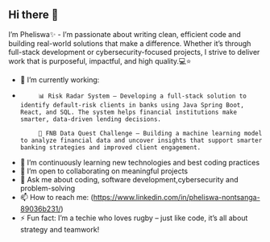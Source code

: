## Hi there 👋

I’m Pheliswa✨ - I’m passionate about writing clean, efficient code and building real-world solutions that make a difference. Whether it’s through full-stack development or cybersecurity-focused projects, I strive to deliver work that is purposeful, impactful, and high quality.💻⭐  

- 🔭 I’m currently working:
-          📊 Risk Radar System – Developing a full-stack solution to identify default-risk clients in banks using Java Spring Boot, React, and SQL. The system helps financial institutions make smarter, data-driven lending decisions.

           🤖 FNB Data Quest Challenge – Building a machine learning model to analyze financial data and uncover insights that support smarter banking strategies and improved client engagement. 
- 🌱 I’m continuously learning new technologies and best coding practices  
- 👯 I’m open to collaborating on meaningful projects  
- 💬 Ask me about coding, software development,cybersecurity and problem-solving  
- 📫 How to reach me: (https://www.linkedin.com/in/pheliswa-nontsanga-89036b231/) 
- ⚡ Fun fact: I’m a techie who loves rugby – just like code, it’s all about strategy and teamwork!

